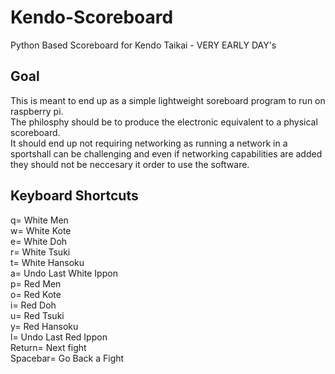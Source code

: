# Kendo-Scoreboard
Python Based Scoreboard for Kendo Taikai - VERY EARLY DAY's
## Goal
This is meant to end up as a simple lightweight soreboard program to run on raspberry pi.
\
The philosphy should be to produce the electronic equivalent to a physical scoreboard.
\
It should end up not requiring networking as running a network in a sportshall can be challenging and even if networking capabilities are added they should not be neccesary it order to use the software.
## Keyboard Shortcuts
q= White Men
\
w= White Kote
\
e= White Doh
\
r= White Tsuki
\
t= White Hansoku
\
a= Undo Last White Ippon
\
p= Red Men
\
o= Red Kote
\
i= Red Doh
\
u= Red Tsuki
\
y= Red Hansoku
\
l= Undo Last Red Ippon
\
Return= Next fight
\
Spacebar= Go Back a Fight
